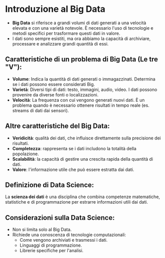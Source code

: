 # Introduzione al Big Data
- **Big Data** si riferisce a grandi volumi di dati generati a una velocità elevata e con una varietà notevole. È necessario l'uso di tecnologie e metodi specifici per trasformare questi dati in valore.
- I dati sono sempre esistiti, ma ora abbiamo la capacità di archiviare, processare e analizzare grandi quantità di essi.

## Caratteristiche di un problema di Big Data (Le tre "V"):
- **Volume**: Indica la quantità di dati generati o immagazzinati.
Determina se i dati possono essere considerati Big.
- **Varietà**: Diversi tipi di dati: testo, immagini, audio, video.
I dati possono provenire da diverse fonti o localizzazioni.
- **Velocità**: La frequenza con cui vengono generati nuovi dati.
È un problema quando è necessario ottenere risultati in tempo reale (es. streams di dati dai sensori).

## Altre caratteristiche del Big Data:
- **Veridicità**: qualità dei dati, che influisce direttamente sulla precisione dei risultati.
- **Completezza**: rappresenta se i dati includono la totalità della popolazione.
- **Scalabilità**: la capacità di gestire una crescita rapida della quantità di dati.
- **Valore**: l'informazione utile che può essere estratta dai dati.

## Definizione di Data Science:
La **scienza dei dati** è una disciplina che combina competenze matematiche, statistiche e di programmazione per estrarre informazioni utili dai dati.

## Considerazioni sulla Data Science:
- Non si limita solo al Big Data.
- Richiede una conoscenza di tecnologie computazionali:
    - Come vengono archiviati e trasmessi i dati.
    - Linguaggi di programmazione.
    - Librerie specifiche per l'analisi.
